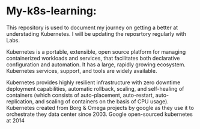 # My-k8s-learning:

This repository is used to document my journey on getting a better at understading Kubernetes. I will be updating the reposrtory regularly with Labs.

Kubernetes is a portable, extensible, open source platform for managing containerized workloads and services, that facilitates both declarative configuration and automation. It has a large, rapidly growing ecosystem. Kubernetes services, support, and tools are widely available.

Kubernetes provides highly resilient infrastructure with zero downtime deployment capabilities, automatic rollback, scaling, and self-healing of containers (which consists of auto-placement, auto-restart, auto-replication, and scaling of containers on the basis of CPU usage).
Kubernetes created from Borg & Omega projects by google as they use it to orchestrate they data center since 2003.
Google open-sourced kubernetes at 2014

